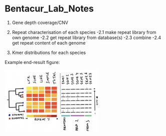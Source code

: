 # Bentacur_Lab_Notes

1. Gene depth coverage/CNV

2. Repeat characterisation of each species
    -2.1 make repeat library from own genome
    -2.2 get repeat library from database(s)
    -2.3 combine
    -2.4 get repeat content of each genome

3. Kmer distributions for each species

Example end-result figure: 
  
  
<img
  src="/images/examplefig.png"
  style="display: inline-block; margin: 0 auto; max-width: 300px">


